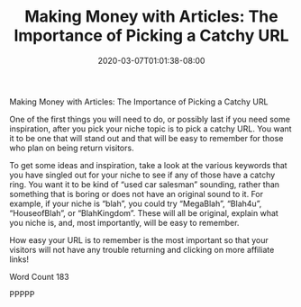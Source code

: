 ﻿---
title: "Making Money with Articles: The Importance of Picking a Catchy URL"
date: 2020-03-07T01:01:38-08:00
description: "Making Money With Articles Tips for Web Success"
featured_image: "/images/Making Money With Articles.jpg"
tags: ["Making Money With Articles"]
---

Making Money with Articles: The Importance of Picking a Catchy URL

One of the first things you will need to do, or possibly last if you need some inspiration, after you pick your niche topic is to pick a catchy URL. You want it to be one that will stand out and that will be easy to remember for those who plan on being return visitors.

To get some ideas and inspiration, take a look at the various keywords that you have singled out for your niche to see if any of those have a catchy ring. You want it to be kind of “used car salesman” sounding, rather than something that is boring or does not have an original sound to it. For example, if your niche is “blah”, you could try “MegaBlah”, “Blah4u”, “HouseofBlah”, or “BlahKingdom”. These will all be original, explain what you niche is, and, most importantly, will be easy to remember.

How easy your URL is to remember is the most important so that your visitors will not have any trouble returning and clicking on more affiliate links!

Word Count 183

PPPPP
